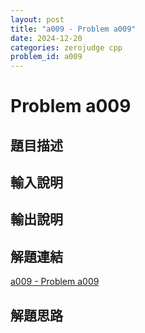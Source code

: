 ```yaml
---
layout: post
title: "a009 - Problem a009"
date: 2024-12-20
categories: zerojudge cpp
problem_id: a009
---
```


# Problem a009

## 題目描述



## 輸入說明



## 輸出說明



## 解題連結

[a009 - Problem a009](https://zerojudge.tw/ShowProblem?problemid=a009)

## 解題思路

